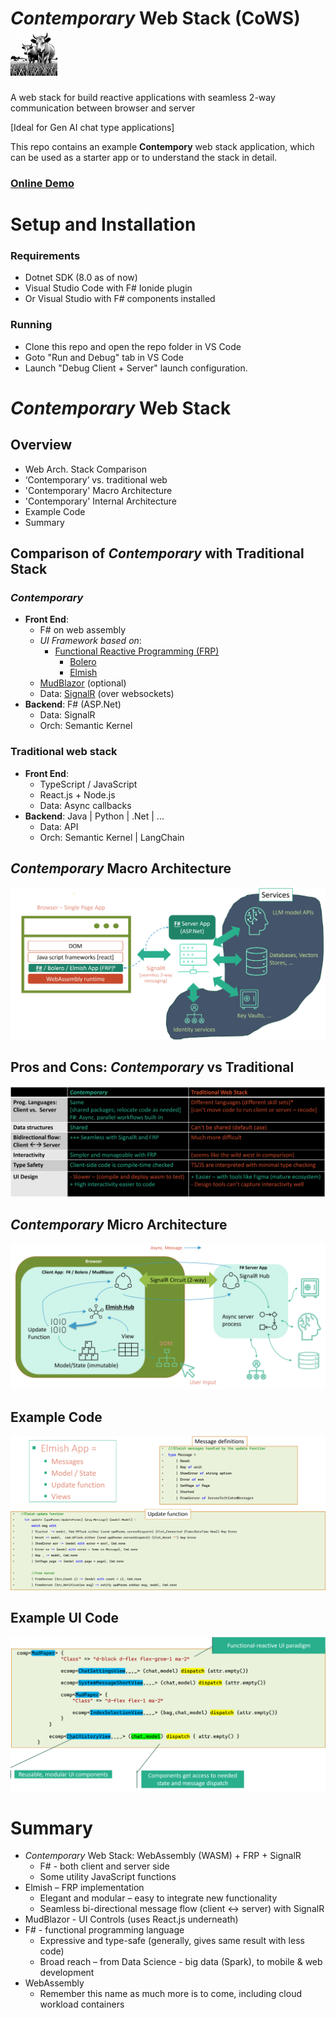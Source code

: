 # *Contemporary* Web Stack (CoWS) <img src="images/logo2.jpeg" alt="drawing" width="75"/> 
A web stack for build reactive applications with seamless 2-way communication between browser and server 

[Ideal for Gen AI chat type applications]

This repo contains an example **Contempory** web stack application, which can be used as a starter app or to understand the stack in detail.

### [Online Demo](https://cw1server.azurewebsites.net)

# Setup and Installation

### Requirements
- Dotnet SDK (8.0 as of now)
- Visual Studio Code with F# Ionide plugin
- Or Visual Studio with F# components installed

### Running
- Clone this repo and open the repo folder in VS Code 
- Goto "Run and Debug" tab in VS Code
- Launch "Debug Client + Server" launch configuration.

# *Contemporary* Web Stack

## Overview
- Web Arch. Stack Comparison
- ‘Contemporary’ vs. traditional web
- 'Contemporary' Macro Architecture
- 'Contemporary' Internal Architecture
- Example Code
- Summary

## Comparison of *Contemporary* with Traditional Stack

### *Contemporary*
- **Front End**: 
    - F# on web assembly
    - *UI Framework based on*:
        - [Functional Reactive Programming (FRP)](https://www.linkedin.com/pulse/elegant-web-application-architecture-contemporary-times-faisal-waris-hykqc/?trackingId=fsmQ9J1jSS60KZgaOE%2F1Ig%3D%3D)
            - [Bolero](https://fsbolero.io/docs/)
            - [Elmish](https://elmish.github.io/elmish/)
    - [MudBlazor](https://mudblazor.com/) (optional)
    - Data: [SignalR](https://learn.microsoft.com/en-us/aspnet/core/blazor/tutorials/signalr-blazor?view=aspnetcore-8.0&tabs=visual-studio) (over websockets)
- **Backend**: F# (ASP.Net)
    - Data: SignalR 
    - Orch: Semantic Kernel

### Traditional web stack
- **Front End**: 
    - TypeScript / JavaScript
    - React.js + Node.js
    - Data: Async callbacks
- **Backend**: Java | Python | .Net | ...
    - Data: API
    - Orch: Semantic Kernel  | LangChain

## *Contemporary* Macro Architecture
![](images/macro.png)

## Pros and Cons: *Contemporary* vs Traditional
![](images/prosandcons.png)

## *Contemporary* Micro Architecture
![](images/micro.png)

## Example Code
![](images/example_code.png)

## Example UI Code
![](images/example_ui_code.png)

# Summary

- *Contemporary* Web Stack: WebAssembly (WASM) + FRP + SignalR
    - F# - both client and server side
    - Some utility JavaScript functions
- Elmish – FRP implementation
    - Elegant and modular – easy to  integrate new functionality
    - Seamless bi-directional message flow (client <-> server) with SignalR
- MudBlazor - UI Controls (uses React.js underneath)
- F# - functional programming language 
    - Expressive and type-safe (generally, gives same result with less code)
    - Broad reach – from Data Science - big data (Spark), to mobile & web development
- WebAssembly
    - Remember this name as much more is to come, including cloud workload containers

